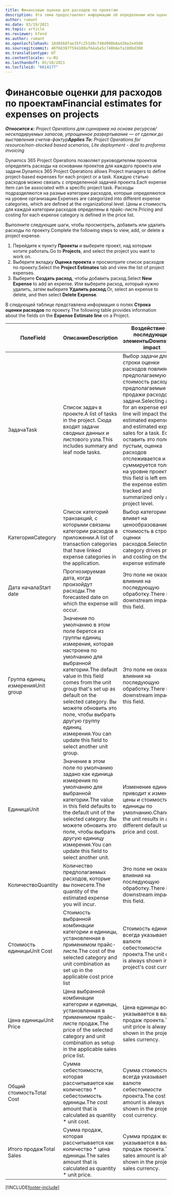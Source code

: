 ```yaml
---
title: Финансовые оценки для расходов по проектам
description: Эта тема предоставляет информацию об определении или оценке расходов на основе проекта.
author: rumant
ms.date: 03/19/2021
ms.topic: article
ms.reviewer: kfend
ms.author: rumant
ms.openlocfilehash: 18d8568fae35fc251d9cf48d900b8a436e2e4500
ms.sourcegitcommit: 40f68387f594180af64a5e5c748b6efa188bd300
ms.translationtype: HT
ms.contentlocale: ru-RU
ms.lasthandoff: 05/10/2021
ms.locfileid: "6014177"
---
```

# <a name="financial-estimates-for-expenses-on-projects"></a><span data-ttu-id="94914-103">Финансовые оценки для расходов по проектам</span><span class="sxs-lookup"><span data-stu-id="94914-103">Financial estimates for expenses on projects</span></span>
<span data-ttu-id="94914-104">_**Относится к:** Project Operations для сценариев на основе ресурсов/нескладируемых запасов, упрощенное развертывание — от сделки до выставления счетов-фактур_</span><span class="sxs-lookup"><span data-stu-id="94914-104">_**Applies To:** Project Operations for resource/non-stocked based scenarios, Lite deployment - deal to proforma invoicing_</span></span>

<span data-ttu-id="94914-105">Dynamics 365 Project Operations позволяет руководителям проектов определять расходы на основании проектов для каждого проекта или задачи.</span><span class="sxs-lookup"><span data-stu-id="94914-105">Dynamics 365 Project Operations allows Project managers to define project-based expenses for each project or a task.</span></span> <span data-ttu-id="94914-106">Каждую статью расходов можно связать с определенной задачей проекта.</span><span class="sxs-lookup"><span data-stu-id="94914-106">Each expense item can be associated with a specific project task.</span></span> <span data-ttu-id="94914-107">Расходы подразделяются на разные категории расходов, которые определяются на уровне организации.</span><span class="sxs-lookup"><span data-stu-id="94914-107">Expenses are categorized into different expense categories, which are defined at the organizational level.</span></span> <span data-ttu-id="94914-108">Цены и стоимость для каждой категории расходов определены в прайс-листе.</span><span class="sxs-lookup"><span data-stu-id="94914-108">Pricing and costing for each expense category is defined in the price list.</span></span> 

<span data-ttu-id="94914-109">Выполните следующие шаги, чтобы просмотреть, добавить или удалить расходы по проекту.</span><span class="sxs-lookup"><span data-stu-id="94914-109">Complete the following steps to view, add, or delete a project expense.</span></span>

1. <span data-ttu-id="94914-110">Перейдите к пункту **Проекты** и выберите проект, над которым хотите работать.</span><span class="sxs-lookup"><span data-stu-id="94914-110">Go to **Projects**, and select the project you want to work on.</span></span>
2. <span data-ttu-id="94914-111">Выберите вкладку **Оценка проекта** и просмотрите список расходов по проекту.</span><span class="sxs-lookup"><span data-stu-id="94914-111">Select the **Project Estimates** tab and view the list of project expenses.</span></span>
3. <span data-ttu-id="94914-112">Выберите **Создать расход**, чтобы добавить расход.</span><span class="sxs-lookup"><span data-stu-id="94914-112">Select **New Expense** to add an expense.</span></span> <span data-ttu-id="94914-113">Или выберите расход, который нужно удалить, затем выберите **Удалить расход**.</span><span class="sxs-lookup"><span data-stu-id="94914-113">Or, select an expense to delete, and then select **Delete Expense**.</span></span>

<span data-ttu-id="94914-114">В следующей таблице представлена информация о полях **Строка оценки расходов** по проекту.</span><span class="sxs-lookup"><span data-stu-id="94914-114">The following table provides information about the fields on the **Expense Estimate line** on a Project.</span></span> 

| <span data-ttu-id="94914-115">**Поле**</span><span class="sxs-lookup"><span data-stu-id="94914-115">**Field**</span></span> | <span data-ttu-id="94914-116">**Описание**</span><span class="sxs-lookup"><span data-stu-id="94914-116">**Description**</span></span> | <span data-ttu-id="94914-117">**Воздействие на последующие элементы**</span><span class="sxs-lookup"><span data-stu-id="94914-117">**Downstream impact**</span></span> |
| --- | --- | --- |
| <span data-ttu-id="94914-118">Задача</span><span class="sxs-lookup"><span data-stu-id="94914-118">Task</span></span> | <span data-ttu-id="94914-119">Список задач в проекте.</span><span class="sxs-lookup"><span data-stu-id="94914-119">A list of tasks in the project.</span></span> <span data-ttu-id="94914-120">Сюда входят задачи сводных данных и листового узла.</span><span class="sxs-lookup"><span data-stu-id="94914-120">This includes summary and leaf node tasks.</span></span> | <span data-ttu-id="94914-121">Выбор задачи для строки оценки расходов повлияет на предполагаемую стоимость расходов и предполагаемые продажи расходов для задачи.</span><span class="sxs-lookup"><span data-stu-id="94914-121">Selecting a task for an expense estimate line will impact the estimated expense cost and estimated expense sales for a task.</span></span> <span data-ttu-id="94914-122">Если оставить это поле пустым, оценка расходов отслеживается и суммируется только на уровне проекта.</span><span class="sxs-lookup"><span data-stu-id="94914-122">If this field is left empty, the expense estimate is tracked and summarized only at the project level.</span></span> |
| <span data-ttu-id="94914-123">Категория</span><span class="sxs-lookup"><span data-stu-id="94914-123">Category</span></span> | <span data-ttu-id="94914-124">Список категорий транзакций, с которыми связаны категории расходов в приложении.</span><span class="sxs-lookup"><span data-stu-id="94914-124">A list of transaction categories that have linked expense categories in the application.</span></span> | <span data-ttu-id="94914-125">Выбор категории влияет на ценообразование и стоимость в строке оценки расходов.</span><span class="sxs-lookup"><span data-stu-id="94914-125">Selecting a category drives pricing and costing on the expense estimate line.</span></span> |
| <span data-ttu-id="94914-126">Дата начала</span><span class="sxs-lookup"><span data-stu-id="94914-126">Start date</span></span> | <span data-ttu-id="94914-127">Прогнозируемая дата, когда произойдут расходы.</span><span class="sxs-lookup"><span data-stu-id="94914-127">The forecasted date on which the expense will occur.</span></span> | <span data-ttu-id="94914-128">Это поле не оказывает влияния на последующую обработку.</span><span class="sxs-lookup"><span data-stu-id="94914-128">There is no downstream impact for this field.</span></span> |
| <span data-ttu-id="94914-129">Группа единиц измерения</span><span class="sxs-lookup"><span data-stu-id="94914-129">Unit group</span></span> | <span data-ttu-id="94914-130">Значение по умолчанию в этом поле берется из группы единиц измерения, которая настроена по умолчанию для выбранной категории.</span><span class="sxs-lookup"><span data-stu-id="94914-130">The default value in this field comes from the unit group that's set up as default on the selected category.</span></span> <span data-ttu-id="94914-131">Вы можете обновить это поле, чтобы выбрать другую группу единиц измерения.</span><span class="sxs-lookup"><span data-stu-id="94914-131">You can update this field to select another unit group.</span></span> | <span data-ttu-id="94914-132">Это поле не оказывает влияния на последующую обработку.</span><span class="sxs-lookup"><span data-stu-id="94914-132">There is no downstream impact for this field.</span></span> |
| <span data-ttu-id="94914-133">Единица</span><span class="sxs-lookup"><span data-stu-id="94914-133">Unit</span></span> | <span data-ttu-id="94914-134">Значение в этом поле по умолчанию задано как единица измерения по умолчанию для выбранной категории.</span><span class="sxs-lookup"><span data-stu-id="94914-134">The value in this field defaults to the default unit of the selected category.</span></span> <span data-ttu-id="94914-135">Вы можете обновить это поле, чтобы выбрать другую единицу измерения.</span><span class="sxs-lookup"><span data-stu-id="94914-135">You can update this field to select another unit.</span></span> | <span data-ttu-id="94914-136">Изменение единицы приводит к изменению цены и стоимости единицы по умолчанию.</span><span class="sxs-lookup"><span data-stu-id="94914-136">Changing the unit results in a different default unit price and cost.</span></span> |
| <span data-ttu-id="94914-137">Количество</span><span class="sxs-lookup"><span data-stu-id="94914-137">Quantity</span></span> | <span data-ttu-id="94914-138">Количество предполагаемых расходов, которые вы понесете.</span><span class="sxs-lookup"><span data-stu-id="94914-138">The quantity of the estimated expense you will incur.</span></span> | <span data-ttu-id="94914-139">Это поле не оказывает влияния на последующую обработку.</span><span class="sxs-lookup"><span data-stu-id="94914-139">There is no downstream impact for this field.</span></span> |
| <span data-ttu-id="94914-140">Стоимость единицы</span><span class="sxs-lookup"><span data-stu-id="94914-140">Unit Cost</span></span> | <span data-ttu-id="94914-141">Стоимость выбранной комбинации категории и единицы, установленная в применимом прайс-листе.</span><span class="sxs-lookup"><span data-stu-id="94914-141">The cost of the selected category and unit combination as set up in the applicable cost price list</span></span> | <span data-ttu-id="94914-142">Стоимость единицы всегда указывается в валюте себестоимости проекта.</span><span class="sxs-lookup"><span data-stu-id="94914-142">The unit cost is always shown in the project's cost currency.</span></span> |
| <span data-ttu-id="94914-143">Цена единицы</span><span class="sxs-lookup"><span data-stu-id="94914-143">Unit Price</span></span> | <span data-ttu-id="94914-144">Цена выбранной комбинации категории и единицы, установленная в применимом прайс-листе продаж.</span><span class="sxs-lookup"><span data-stu-id="94914-144">The price of the selected category and unit combination as setup in the applicable sales price list.</span></span> | <span data-ttu-id="94914-145">Цена единицы всегда указывается в валюте продаж проекта.</span><span class="sxs-lookup"><span data-stu-id="94914-145">The unit price is always shown in the project's sales currency.</span></span> |
| <span data-ttu-id="94914-146">Общий стоимость</span><span class="sxs-lookup"><span data-stu-id="94914-146">Total Cost</span></span> | <span data-ttu-id="94914-147">Сумма себестоимости, которая рассчитывается как количество \* себестоимость единицы.</span><span class="sxs-lookup"><span data-stu-id="94914-147">The cost amount that is calculated as quantity \* unit cost.</span></span>| <span data-ttu-id="94914-148">Сумма стоимости всегда указывается в валюте себестоимости проекта.</span><span class="sxs-lookup"><span data-stu-id="94914-148">The cost amount is always shown in the project's cost currency.</span></span> |
| <span data-ttu-id="94914-149">Итого продаж</span><span class="sxs-lookup"><span data-stu-id="94914-149">Total Sales</span></span> | <span data-ttu-id="94914-150">Сумма продаж, которая рассчитывается как количество \* цена единицы.</span><span class="sxs-lookup"><span data-stu-id="94914-150">The sales amount that is calculated as quantity \* unit price.</span></span> | <span data-ttu-id="94914-151">Сумма продаж всегда указывается в валюте продаж проекта.</span><span class="sxs-lookup"><span data-stu-id="94914-151">The sales amount is always shown in the project's sales currency.</span></span> |


[!INCLUDE[footer-include](../includes/footer-banner.md)]
